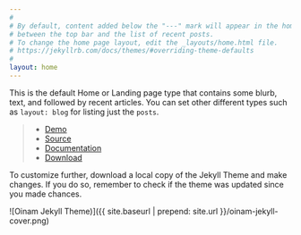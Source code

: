 ```yaml
---
#
# By default, content added below the "---" mark will appear in the home page
# between the top bar and the list of recent posts.
# To change the home page layout, edit the _layouts/home.html file.
# https://jekyllrb.com/docs/themes/#overriding-theme-defaults
#
layout: home
---
```


This is the default Home or Landing page type that contains some blurb, text, and followed by recent articles. You can set other different types such as `layout: blog` for listing just the `posts`.

> - [Demo](https://oinam.github.io/oinam-jekyll/)
> - [Source](https://github.com/oinam/oinam-jekyll)
> - [Documentation](https://github.com/oinam/oinam-jekyll#readme)
> - [Download](https://github.com/oinam/oinam-jekyll/archive/refs/heads/main.zip)

To customize further, download a local copy of the Jekyll Theme and make changes. If you do so, remember to check if the theme was updated since you made chances.

![Oinam Jekyll Theme)]({{ site.baseurl | prepend: site.url }}/oinam-jekyll-cover.png)